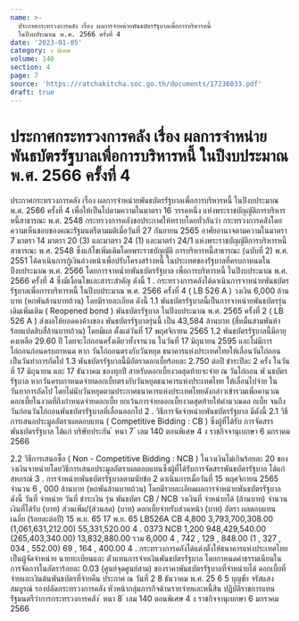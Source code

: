 ```yaml
---
name: >-
  ประกาศกระทรวงการคลัง เรื่อง ผลการจำหน่ายพันธบัตรรัฐบาลเพื่อการบริหารหนี้
  ในปีงบประมาณ พ.ศ. 2566 ครั้งที่ 4
date: '2023-01-05'
category: ง พิเศษ
volume: 140
section: 4
page: 7
source: 'https://ratchakitcha.soc.go.th/documents/17236033.pdf'
draft: true
---
```


# ประกาศกระทรวงการคลัง เรื่อง ผลการจำหน่ายพันธบัตรรัฐบาลเพื่อการบริหารหนี้ ในปีงบประมาณ พ.ศ. 2566 ครั้งที่ 4

ประกาศกระทรวงการคลัง เรื่อง ผลการจำหน่ายพันธบัตรรัฐบาลเพื่อการบริหารหนี้ ในปีงบประมาณ พ.ศ. 2566 ครั้งที่ 4 เพื่อให้เป็นไปตามความในมาตรา 16 วรรคหนึ่ง แห่งพระราชบัญญัติการบริหารหนี้สาธารณะ พ.ศ. 2548 กระทรวงการคลังขอประกาศให้ทราบโดยทั่วกันว่า กระทรวงการคลังโดยความเห็นชอบของคณะรัฐมนตรีตามมติเมื่อวันที่ 27 กันยายน 2565 อาศัยอานาจตามความในมาตรา 7 มาตรา 14 มาตรา 20 (3) และมาตรา 24 (1) และมาตรำ 24/1 แห่งพระราชบัญญัติการบริหารหนี้สาธารณะ พ.ศ. 2548 ซึ่งแก้ไขเพิ่มเติมโดยพระราชบัญญัติ การบริหารหนี้สาธารณะ (ฉบับที่ 2) พ.ศ. 2551 ได้ดาเนินการกู้เงินล่วงหน้าเพื่อปรับโครงสร้างหนี้ ในประเทศของรัฐบาลที่ครบกาหนดในปีงบประมาณ พ.ศ. 2566 โดยการจาหน่ำยพันธบัตรรัฐบาล เพื่อการบริหารหนี้ ในปีงบประมาณ พ.ศ. 2566 ครั้งที่ 4 ซึ่งมีเงื่อนไขและสาระสำคัญ ดังนี้ 1 . กระทรวงการคลังได้ดาเนินการจาหน่ายพันธบัตรรัฐบาลเพื่อการบริหารหนี้ ในปีงบประมาณ พ.ศ. 2566 ครั้งที่ 4 ( LB 526 A ) วงเงิน 6,000 ล้านบาท (หกพันล้านบาทถ้วน) โดยมีรายละเอียด ดังนี้ 1.1 พันธบัตรรัฐบาลนี้เป็นการจาหน่ายพันธบัตรรุ่นเดิมเพิ่มเติม ( Reopened bond ) พันธบัตรรัฐบาล ในปีงบประมาณ พ.ศ. 2565 ครั้งที่ 2 ( LB 526 A ) ส่งผลให้ยอดคงค้างของ พันธบัตรรัฐบาลรุ่นนี้ เป็น 43,584 ล้านบาท (สี่หมื่นสามพันห้าร้อยแปดสิบสี่ล้านบาทถ้วน) โดยมีผล ตั้งแต่วันที่ 17 พฤศจิกายน 2565 1.2 พันธบัตรรัฐบาลนี้มีอายุคงเหลือ 29.60 ปี โดยจะไถ่ถอนครั้งเดียวทั้งจานวน ในวันที่ 17 มิถุนายน 2595 และไม่มีการไถ่ถอนก่อนครบกาหนด หาก วันไถ่ถอนตรงกับวันหยุด ธนาคารแห่งประเทศไทยให้เลื่อนวันไถ่ถอนเป็นวันทำการถัดไป 1.3 พันธบัตรรัฐบาลนี้มีอัตราดอกเบี้ยร้อยละ 2.750 ต่อปี ชำระปีละ 2 ครั้ง ในวันที่ 17 มิถุนายน และ 17 ธันวาคม ของทุกปี สาหรับดอกเบี้ยงวดสุดท้ายจะจ่าย ณ วันไถ่ถอน พั นธบัตรรัฐบาล หากวันครบกาหนดจ่ายดอกเบี้ยตรงกับวันหยุดธนาคารแห่งประเทศไทย ให้เลื่อนไปจ่าย ในวันทาการถัดไป โดยไม่นับวันหยุดตามประกาศธนาคารแห่งประเทศไทยดังกล่าวเข้ารวมเพื่อคานวณ ดอกเบี้ยในงวดที่ถึงกำหนดจ่ายดอกเบี้ย ยกเว้นการจ่ายดอกเบี้ยงวดสุดท้ายให้คำนวณดอ กเบี้ย จนถึงวันก่อนวันไถ่ถอนพันธบัตรรัฐบาลที่เลื่อนออกไป 2 . วิธีการจัดจำหน่ายพันธบัตรรัฐบาล มีดังนี้ 2.1 วิธีการเสนอประมูลอัตราผลตอบแทน ( Competitive Bidding : CB ) ซึ่งผู้ที่ได้รับ การจัดสรรพันธบัตรรัฐบาล ได้แก่ บริษัทประกัน ้ หนา 7 ่ เลม 140 ตอนพิเศษ 4 ง ราชกิจจานุเบกษา 6 มกราคม 2566

2.2 วิธีการเสนอซื้อ ( Non - Competitive Bidding : NCB ) ในวงเงินไม่เกินร้อยละ 20 ของวงเงินจาหน่ายโดยวิธีการเสนอประมูลอัตราผลตอบแทนซึ่งผู้ที่ได้รับการจัดสรรพันธบัตรรัฐบาล ได้แก่ สหกรณ์ 3 . การจำหน่ายพันธบัตรรัฐบาลตามนัยข้อ 2 ดาเนินการเมื่อวันที่ 15 พฤศจิกายน 2565 จำนวน 6 , 000 ล้านบาท (หกพันล้านบาทถ้วน) โดยมีรายละเอียดผลการจำหน่ายพันธบัตรรัฐบาล ดังนี้ วันที่ จำหน่าย วันที่ ชำระเงิน รุ่น พันธบัตร CB / NCB วงเงินที่ จำหน่ายได้ (ล้านบาท) จำนวนเงินที่ได้รับ (บาท) ส่วนเพิ่ม/(ส่วนลด) (บาท) ดอกเบี้ยจ่ายรับส่วนหน้า (บาท) อัตรา ผลตอบแทน เฉลี่ย (ร้อยละต่อปี) 15 พ.ย. 65 17 พ.ย. 65 LB526A CB 4,800 3,793,700,308.00 (1,061,631,212.00) 55,331,520.00 4 . 0373 NCB 1,200 948,429,540.00 (265,403,340.00) 13,832,880.00 รวม 6,000 4 , 742 , 129 , 848.00 (1 , 327 , 034 , 552.00) 69 , 164 , 400.00 4 . กระทรวงการคลังได้แต่งตั้งให้ธนาคารแห่งประเทศไทยเป็นผู้จัดจำหน่าย นายทะเบียนและ ตัวแทนการจ่ายเงินพันธบัตรรัฐบาล โดยกาหนดค่าธรรมเนียมในการจัดการในอัตราร้อยละ 0.03 (ศูนย์จุดศูนย์สาม) ของราคาพันธบัตรรัฐบาลที่จำหน่ายได้ ดอกเบี้ยที่จ่ายและเงินต้นพันธบัตรที่จ่ายคืน ประกาศ ณ วันที่ 2 8 ธันวาคม พ.ศ. 25 6 5 บุญชัย จรัสแสงสมบูรณ์ รองปลัดกระทรวงการคลัง หัวหน้ากลุ่มภารกิจด้านรายจ่ายและหนี้สิน ปฏิบัติราชการแทน รัฐมนตรีว่าการกระทรวงการคลัง ้ หนา 8 ่ เลม 140 ตอนพิเศษ 4 ง ราชกิจจานุเบกษา 6 มกราคม 2566
